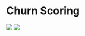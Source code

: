 # Churn Scoring
[![](https://img.shields.io/badge/-Classification-orange)](#) [![](https://img.shields.io/badge/-Python-green)](#) 


